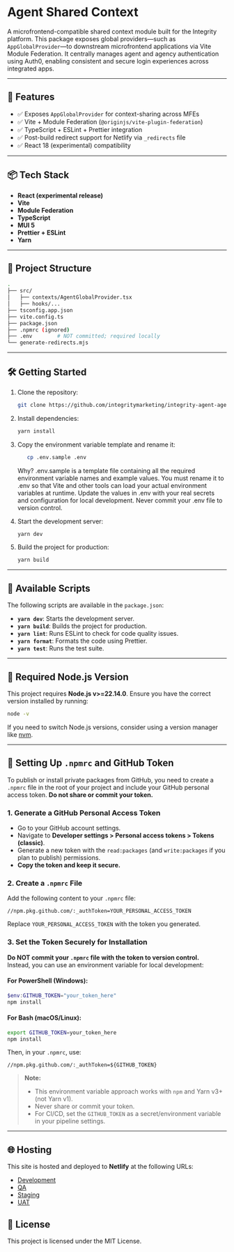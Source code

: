 # Agent Shared Context

A microfrontend-compatible shared context module built for the Integrity platform. This package exposes global providers—such as `AppGlobalProvider`—to downstream microfrontend applications via Vite Module Federation. It centrally manages agent and agency authentication using Auth0, enabling consistent and secure login experiences across integrated apps.

---

## 🚀 Features

- ✅ Exposes `AppGlobalProvider` for context-sharing across MFEs
- ✅ Vite + Module Federation (`@originjs/vite-plugin-federation`)
- ✅ TypeScript + ESLint + Prettier integration
- ✅ Post-build redirect support for Netlify via `_redirects` file
- ✅ React 18 (experimental) compatibility

---

## 📦 Tech Stack

- **React (experimental release)**
- **Vite**
- **Module Federation**
- **TypeScript**
- **MUI 5**
- **Prettier + ESLint**
- **Yarn**

---

## 🧱 Project Structure

```bash
.
├── src/
│   ├── contexts/AgentGlobalProvider.tsx
│   ├── hooks/...
├── tsconfig.app.json
├── vite.config.ts
├── package.json
├── .npmrc (ignored)
├── .env        # NOT committed; required locally
└── generate-redirects.mjs
```

---

## 🛠️ Getting Started

1. Clone the repository:
   ```bash
   git clone https://github.com/integritymarketing/integrity-agent-agency-host
   ```
2. Install dependencies:

   ```bash
   yarn install
   ```

3. Copy the environment variable template and rename it:

   ```bash
      cp .env.sample .env
   ```

   Why?
   .env.sample is a template file containing all the required environment variable names and example values.
   You must rename it to .env so that Vite and other tools can load your actual environment variables at runtime.
   Update the values in .env with your real secrets and configuration for local development.
   Never commit your .env file to version control.

4. Start the development server:
   ```bash
   yarn dev
   ```
5. Build the project for production:
   ```bash
   yarn build
   ```

---

## 📜 Available Scripts

The following scripts are available in the `package.json`:

- **`yarn dev`**: Starts the development server.
- **`yarn build`**: Builds the project for production.
- **`yarn lint`**: Runs ESLint to check for code quality issues.
- **`yarn format`**: Formats the code using Prettier.
- **`yarn test`**: Runs the test suite.

---

## 🔧 Required Node.js Version

This project requires **Node.js v>=22.14.0**. Ensure you have the correct version installed by running:

```bash
node -v
```

If you need to switch Node.js versions, consider using a version manager like [nvm](https://github.com/nvm-sh/nvm).

---

## 🔑 Setting Up `.npmrc` and GitHub Token

To publish or install private packages from GitHub, you need to create a `.npmrc` file in the root of your project and include your GitHub personal access token. **Do not share or commit your token.**

### 1. **Generate a GitHub Personal Access Token**

- Go to your GitHub account settings.
- Navigate to **Developer settings > Personal access tokens > Tokens (classic)**.
- Generate a new token with the `read:packages` (and `write:packages` if you plan to publish) permissions.
- **Copy the token and keep it secure.**

### 2. **Create a `.npmrc` File**

Add the following content to your `.npmrc` file:

```plaintext
//npm.pkg.github.com/:_authToken=YOUR_PERSONAL_ACCESS_TOKEN
```

Replace `YOUR_PERSONAL_ACCESS_TOKEN` with the token you generated.

### 3. **Set the Token Securely for Installation**

**Do NOT commit your `.npmrc` file with the token to version control.**  
Instead, you can use an environment variable for local development:

#### **For PowerShell (Windows):**

```powershell
$env:GITHUB_TOKEN="your_token_here"
npm install
```

#### **For Bash (macOS/Linux):**

```bash
export GITHUB_TOKEN=your_token_here
npm install
```

Then, in your `.npmrc`, use:

```plaintext
//npm.pkg.github.com/:_authToken=${GITHUB_TOKEN}
```

> **Note:**
>
> - This environment variable approach works with `npm` and Yarn v3+ (not Yarn v1).
> - Never share or commit your token.
> - For CI/CD, set the `GITHUB_TOKEN` as a secret/environment variable in your pipeline settings.

---

## 🌐 Hosting

This site is hosted and deployed to **Netlify** at the following URLs:

- [Development](https://ia-dev.integritymarketinggroup.com)
- [QA](https://ia-qa.integritymarketinggroup.com)
- [Staging](https://ia-stage.integritymarketinggroup.com)
- [UAT](https://ia-uat.integritymarketinggroup.com)

## 📄 License

This project is licensed under the MIT License.
